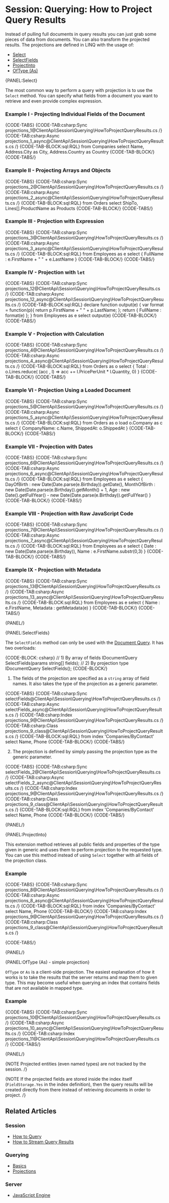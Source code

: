 # Session: Querying: How to Project Query Results

Instead of pulling full documents in query results you can just grab some pieces of data from documents. You can also transform the projected
results. The projections are defined in LINQ with the usage of:

- [Select](../../../client-api/session/querying/how-to-project-query-results#select)  
- [SelectFields](../../../client-api/session/querying/how-to-project-query-results#selectfields)  
- [ProjectInto](../../../client-api/session/querying/how-to-project-query-results#projectinto)  
- [OfType (As)](../../../client-api/session/querying/how-to-project-query-results#oftype-(as)---simple-projection)  

{PANEL:Select}

The most common way to perform a query with projection is to use the `Select` method. You can specify what fields from a document you want to retrieve and even provide complex expression.

### Example I - Projecting Individual Fields of the Document

{CODE-TABS}
{CODE-TAB:csharp:Sync projections_1@ClientApi\Session\Querying\HowToProjectQueryResults.cs /}
{CODE-TAB:csharp:Async projections_1_async@ClientApi\Session\Querying\HowToProjectQueryResults.cs /}
{CODE-TAB-BLOCK:sql:RQL}
from Companies
select Name, Address.City as City, Address.Country as Country
{CODE-TAB-BLOCK/}
{CODE-TABS/}

### Example II - Projecting Arrays and Objects

{CODE-TABS}
{CODE-TAB:csharp:Sync projections_2@ClientApi\Session\Querying\HowToProjectQueryResults.cs /}
{CODE-TAB:csharp:Async projections_2_async@ClientApi\Session\Querying\HowToProjectQueryResults.cs /}
{CODE-TAB-BLOCK:sql:RQL}
from Orders
select ShipTo, Lines[].ProductName as Products
{CODE-TAB-BLOCK/}
{CODE-TABS/}

### Example III - Projection with Expression

{CODE-TABS}
{CODE-TAB:csharp:Sync projections_3@ClientApi\Session\Querying\HowToProjectQueryResults.cs /}
{CODE-TAB:csharp:Async projections_3_async@ClientApi\Session\Querying\HowToProjectQueryResults.cs /}
{CODE-TAB-BLOCK:sql:RQL}
from Employees as e
select {
    FullName : e.FirstName + " " + e.LastName
}
{CODE-TAB-BLOCK/}
{CODE-TABS/}

### Example IV - Projection with `let`

{CODE-TABS}
{CODE-TAB:csharp:Sync projections_12@ClientApi\Session\Querying\HowToProjectQueryResults.cs /}
{CODE-TAB:csharp:Async projections_12_async@ClientApi\Session\Querying\HowToProjectQueryResults.cs /}
{CODE-TAB-BLOCK:sql:RQL}
declare function output(e) {
	var format = function(p){ return p.FirstName + " " + p.LastName; };
	return { FullName : format(e) };
}
from Employees as e select output(e)
{CODE-TAB-BLOCK/}
{CODE-TABS/}

### Example V - Projection with Calculation

{CODE-TABS}
{CODE-TAB:csharp:Sync projections_4@ClientApi\Session\Querying\HowToProjectQueryResults.cs /}
{CODE-TAB:csharp:Async projections_4_async@ClientApi\Session\Querying\HowToProjectQueryResults.cs /}
{CODE-TAB-BLOCK:sql:RQL}
from Orders as o
select {
    Total : o.Lines.reduce(
        (acc , l) => acc += l.PricePerUnit * l.Quantity, 0)
}
{CODE-TAB-BLOCK/}
{CODE-TABS/}

### Example VI - Projection Using a Loaded Document

{CODE-TABS}
{CODE-TAB:csharp:Sync projections_5@ClientApi\Session\Querying\HowToProjectQueryResults.cs /}
{CODE-TAB:csharp:Async projections_5_async@ClientApi\Session\Querying\HowToProjectQueryResults.cs /}
{CODE-TAB-BLOCK:sql:RQL}
from Orders as o
load o.Company as c
select {
	CompanyName: c.Name,
	ShippedAt: o.ShippedAt
}
{CODE-TAB-BLOCK/}
{CODE-TABS/}

### Example VII - Projection with Dates

{CODE-TABS}
{CODE-TAB:csharp:Sync projections_6@ClientApi\Session\Querying\HowToProjectQueryResults.cs /}
{CODE-TAB:csharp:Async projections_6_async@ClientApi\Session\Querying\HowToProjectQueryResults.cs /}
{CODE-TAB-BLOCK:sql:RQL}
from Employees as e 
select { 
    DayOfBirth : new Date(Date.parse(e.Birthday)).getDate(), 
    MonthOfBirth : new Date(Date.parse(e.Birthday)).getMonth() + 1,
    Age : new Date().getFullYear() - new Date(Date.parse(e.Birthday)).getFullYear() 
}
{CODE-TAB-BLOCK/}
{CODE-TABS/}

### Example VIII - Projection with Raw JavaScript Code

{CODE-TABS}
{CODE-TAB:csharp:Sync projections_7@ClientApi\Session\Querying\HowToProjectQueryResults.cs /}
{CODE-TAB:csharp:Async projections_7_async@ClientApi\Session\Querying\HowToProjectQueryResults.cs /}
{CODE-TAB-BLOCK:sql:RQL}
from Employees as e 
select {
    Date : new Date(Date.parse(e.Birthday)), 
    Name : e.FirstName.substr(0,3)
}
{CODE-TAB-BLOCK/}
{CODE-TABS/}

### Example IX - Projection with Metadata

{CODE-TABS}
{CODE-TAB:csharp:Sync projections_13@ClientApi\Session\Querying\HowToProjectQueryResults.cs /}
{CODE-TAB:csharp:Async projections_13_async@ClientApi\Session\Querying\HowToProjectQueryResults.cs /}
{CODE-TAB-BLOCK:sql:RQL}
from Employees as e 
select {
     Name : e.FirstName, 
     Metadata : getMetadata(e)
}
{CODE-TAB-BLOCK/}
{CODE-TABS/}

{PANEL/}

{PANEL:SelectFields}

The `SelectFields` method can only be used with the [Document Query](../../../client-api/session/querying/document-query/what-is-document-query). 
It has two overloads:

{CODE-BLOCK: csharp}
// 1) By array of fields
IDocumentQuery<TProjection> SelectFields<TProjection>(params string[] fields);
// 2) By projection type
IDocumentQuery<TProjection> SelectFields<TProjection>();
{CODE-BLOCK/}

1) The fields of the projection are specified as a `string` array of field names. It also takes the type of the projection as 
a generic parameter.  

{CODE-TABS}
{CODE-TAB:csharp:Sync selectFields@ClientApi\Session\Querying\HowToProjectQueryResults.cs /}
{CODE-TAB:csharp:Async selectFields_async@ClientApi\Session\Querying\HowToProjectQueryResults.cs /}
{CODE-TAB:csharp:Index projections_9@ClientApi\Session\Querying\HowToProjectQueryResults.cs /}
{CODE-TAB:csharp:Class projections_9_class@ClientApi\Session\Querying\HowToProjectQueryResults.cs /}
{CODE-TAB-BLOCK:sql:RQL}
from index 'Companies/ByContact'
select Name, Phone
{CODE-TAB-BLOCK/}
{CODE-TABS/}

2) The projection is defined by simply passing the projection type as the generic parameter.  

{CODE-TABS}
{CODE-TAB:csharp:Sync selectFields_2@ClientApi\Session\Querying\HowToProjectQueryResults.cs /}
{CODE-TAB:csharp:Async selectFields_2_async@ClientApi\Session\Querying\HowToProjectQueryResults.cs /}
{CODE-TAB:csharp:Index projections_9@ClientApi\Session\Querying\HowToProjectQueryResults.cs /}
{CODE-TAB:csharp:Class projections_9_class@ClientApi\Session\Querying\HowToProjectQueryResults.cs /}
{CODE-TAB-BLOCK:sql:RQL}
from index 'Companies/ByContact'
select Name, Phone
{CODE-TAB-BLOCK/}
{CODE-TABS/}

{PANEL/}

{PANEL:ProjectInto}

This extension method retrieves all public fields and properties of the type given in generic and uses them to perform projection to the requested type.
You can use this method instead of using `Select` together with all fields of the projection class.

### Example

{CODE-TABS}
{CODE-TAB:csharp:Sync projections_8@ClientApi\Session\Querying\HowToProjectQueryResults.cs /}
{CODE-TAB:csharp:Async projections_8_async@ClientApi\Session\Querying\HowToProjectQueryResults.cs /}
{CODE-TAB-BLOCK:sql:RQL}
from index 'Companies/ByContact' 
select Name, Phone
{CODE-TAB-BLOCK/}
{CODE-TAB:csharp:Index projections_9@ClientApi\Session\Querying\HowToProjectQueryResults.cs /}
{CODE-TAB:csharp:Class projections_9_class@ClientApi\Session\Querying\HowToProjectQueryResults.cs /}

{CODE-TABS/}

{PANEL/}

{PANEL:OfType (As) - simple projection}

`OfType` or `As` is a client-side projection. The easiest explanation of how it works is to take the results that the server returns and map them to given type. This may become useful when querying an index that contains fields that are not available in mapped type.

### Example

{CODE-TABS}
{CODE-TAB:csharp:Sync projections_10@ClientApi\Session\Querying\HowToProjectQueryResults.cs /}
{CODE-TAB:csharp:Async projections_10_async@ClientApi\Session\Querying\HowToProjectQueryResults.cs /}
{CODE-TAB:csharp:Index projections_11@ClientApi\Session\Querying\HowToProjectQueryResults.cs /}
{CODE-TABS/}

{PANEL/}

{NOTE Projected entities (even named types) are not tracked by the session. /}

{NOTE If the projected fields are stored inside the index itself (`FieldStorage.Yes` in the index definition), then the query results will be created directly from there instead of retrieving documents in order to project. /}

## Related Articles

### Session

- [How to Query](../../../client-api/session/querying/how-to-query)
- [How to Stream Query Results](../../../client-api/session/querying/how-to-stream-query-results)

### Querying

- [Basics](../../../indexes/querying/basics)
- [Projections](../../../indexes/querying/projections)

### Server

- [JavaScript Engine](../../../server/kb/javascript-engine)  
